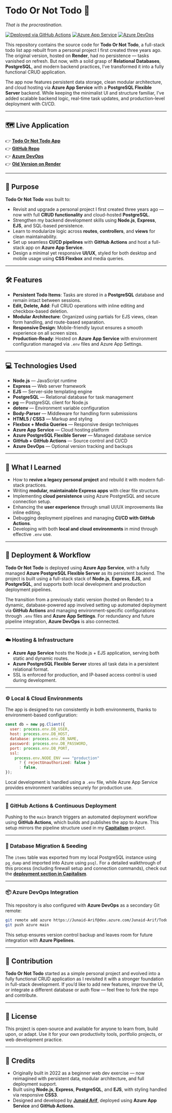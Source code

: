 # Todo Or Not Todo 📝

_That is the procrastination._

[![Deployed via GitHub Actions](https://img.shields.io/badge/Deployed%20via-GitHub%20Actions-blue?logo=github)](https://github.com/junaid-mohammad/Todo-Or-Not-Todo)
[![Azure App Service](https://img.shields.io/badge/Hosted%20on-Azure%20App%20Service-brightgreen)](https://todo-or-not-todo-b0hqddhng9cqanaq.canadacentral-01.azurewebsites.net/)
[![Azure DevOps](https://img.shields.io/badge/Tracked%20in-Azure%20DevOps-blue)](https://dev.azure.com/Junaid-Arif/Todo%20Or%20Not%20Todo)

This repository contains the source code for **Todo Or Not Todo**, a full-stack todo list app rebuilt from a personal project I first created three years ago. The original version, hosted on **Render**, had no persistence — tasks vanished on refresh. But now, with a solid grasp of **Relational Databases**, **PostgreSQL**, and modern backend practices, I’ve transformed it into a fully functional CRUD application.

The app now features persistent data storage, clean modular architecture, and cloud hosting via **Azure App Service** with a **PostgreSQL Flexible Server** backend. While keeping the minimalist UI and structure familiar, I’ve added scalable backend logic, real-time task updates, and production-level deployment with CI/CD.

---

## 🗺️ Live Application

👉 **[Todo Or Not Todo App](https://todo-or-not-todo-b0hqddhng9cqanaq.canadacentral-01.azurewebsites.net/)**  
👉 **[GitHub Repo](https://github.com/junaid-mohammad/Todo-Or-Not-Todo)**  
👉 **[Azure DevOps](https://dev.azure.com/Junaid-Arif/Todo%20Or%20Not%20Todo)**  
👉 **[Old Version on Render](https://todolist-junaid.onrender.com)**

---

## 🎯 Purpose

**Todo Or Not Todo** was built to:

- Revisit and upgrade a personal project I first created three years ago — now with full **CRUD functionality** and cloud-hosted **PostgreSQL**.
- Strengthen my backend development skills using **Node.js**, **Express**, **EJS**, and SQL-based persistence.
- Learn to modularize logic across **routes**, **controllers**, and **views** for clean maintainability.
- Set up seamless **CI/CD pipelines** with **GitHub Actions** and host a full-stack app on **Azure App Service**.
- Design a minimal yet responsive **UI/UX**, styled for both desktop and mobile usage using **CSS Flexbox** and media queries.

---

## 🛠️ Features

- **Persistent Todo Items**: Tasks are stored in a **PostgreSQL** database and remain intact between sessions.
- **Edit, Delete, Add**: Full CRUD operations with inline editing and checkbox-based deletion.
- **Modular Architecture**: Organized using partials for EJS views, clean form handling, and route-based separation.
- **Responsive Design**: Mobile-friendly layout ensures a smooth experience on all screen sizes.
- **Production-Ready**: Hosted on **Azure App Service** with environment configuration managed via `.env` files and Azure App Settings.

---

## 💻 Technologies Used

- **Node.js** — JavaScript runtime
- **Express** — Web server framework
- **EJS** — Server-side templating engine
- **PostgreSQL** — Relational database for task management
- **pg** — PostgreSQL client for Node.js
- **dotenv** — Environment variable configuration
- **Body-Parser** — Middleware for handling form submissions
- **HTML5 / CSS3** — Markup and styling
- **Flexbox + Media Queries** — Responsive design techniques
- **Azure App Service** — Cloud hosting platform
- **Azure PostgreSQL Flexible Server** — Managed database service
- **GitHub + GitHub Actions** — Source control and CI/CD
- **Azure DevOps** — Optional version tracking and backups

---

## 🧠 What I Learned

- How to **revive a legacy personal project** and rebuild it with modern full-stack practices.
- Writing **modular, maintainable Express apps** with clear file structure.
- Implementing **cloud persistence** using Azure PostgreSQL and secure connection setup.
- Enhancing the **user experience** through small UI/UX improvements like inline editing.
- Debugging deployment pipelines and managing **CI/CD with GitHub Actions**.
- Developing with both **local and cloud environments** in mind through effective `.env` use.

---

## 🚀 Deployment & Workflow

**Todo Or Not Todo** is deployed using **Azure App Service**, with a fully managed **Azure PostgreSQL Flexible Server** as its persistent backend. The project is built using a full-stack stack of **Node.js**, **Express**, **EJS**, and **PostgreSQL**, and supports both local development and production deployment pipelines.

The transition from a previously static version (hosted on Render) to a dynamic, database-powered app involved setting up automated deployment via **GitHub Actions** and managing environment-specific configurations through `.env` files and **Azure App Settings**. For redundancy and future pipeline integration, **Azure DevOps** is also connected.

---

### ☁️ Hosting & Infrastructure

- **Azure App Service** hosts the Node.js + EJS application, serving both static and dynamic routes.
- **Azure PostgreSQL Flexible Server** stores all task data in a persistent relational format.
- SSL is enforced for production, and IP-based access control is used during development.

---

### ⚙️ Local & Cloud Environments

The app is designed to run consistently in both environments, thanks to environment-based configuration:

```js
const db = new pg.Client({
  user: process.env.DB_USER,
  host: process.env.DB_HOST,
  database: process.env.DB_NAME,
  password: process.env.DB_PASSWORD,
  port: process.env.DB_PORT,
  ssl:
    process.env.NODE_ENV === "production"
      ? { rejectUnauthorized: false }
      : false,
});
```

Local development is handled using a `.env` file, while Azure App Service provides environment variables securely for production use.

---

### 🔁 GitHub Actions & Continuous Deployment

Pushing to the `main` branch triggers an automated deployment workflow using **GitHub Actions**, which builds and publishes the app to Azure. This setup mirrors the pipeline structure used in my [**Capitalism**](https://github.com/junaid-mohammad/Capitalism) project.

---

### 🧠 Database Migration & Seeding

The `items` table was exported from my local PostgreSQL instance using `pg_dump` and imported into Azure using `psql`. For a detailed walkthrough of this process (including firewall setup and connection commands), check out the [**deployment section in Capitalism**](https://github.com/junaid-mohammad/Capitalism#-deployment--workflow).

---

### 📦 Azure DevOps Integration

This repository is also configured with **Azure DevOps** as a secondary Git remote:

```bash
git remote add azure https://Junaid-Arif@dev.azure.com/Junaid-Arif/Todo%20Or%20Not%20Todo/_git/Todo%20Or%20Not%20Todo
git push azure main
```

This setup ensures version control backup and leaves room for future integration with **Azure Pipelines**.

---

## 🤝 Contribution

**Todo Or Not Todo** started as a simple personal project and evolved into a fully functional CRUD application as I revisited it with a stronger foundation in full-stack development. If you’d like to add new features, improve the UI, or integrate a different database or auth flow — feel free to fork the repo and contribute.

---

## 📄 License

This project is open-source and available for anyone to learn from, build upon, or adapt. Use it for your own productivity tools, portfolio projects, or web development practice.

---

## 🔗 Credits

- Originally built in 2022 as a beginner web dev exercise — now reimagined with persistent data, modular architecture, and full deployment support.
- Built using **Node.js**, **Express**, **PostgreSQL**, and **EJS**, with styling handled via responsive **CSS3**.
- Designed and developed by [**Junaid Arif**](https://github.com/junaid-mohammad), deployed using **Azure App Service** and **GitHub Actions**.
